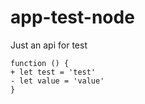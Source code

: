 # app-test-node
Just an api for test

```diff-js
function () {
+ let test = 'test'
- let value = 'value'
}
```
